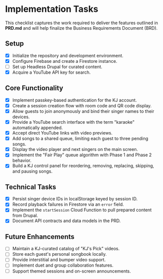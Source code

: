 # Implementation Tasks

This checklist captures the work required to deliver the features outlined in **PRD.md** and will help finalize the Business Requirements Document (BRD).

## Setup
- [x] Initialize the repository and development environment.
- [x] Configure Firebase and create a Firestore instance.
- [ ] Set up Headless Drupal for curated content.
- [x] Acquire a YouTube API key for search.

## Core Functionality
- [x] Implement passkey-based authentication for the KJ account.
- [x] Create a session creation flow with room code and QR code display.
- [x] Allow guests to join anonymously and bind their singer names to their devices.
- [x] Provide a YouTube search interface with the term "karaoke" automatically appended.
- [x] Accept direct YouTube links with video previews.
- [x] Add songs to a shared queue, limiting each guest to three pending songs.
- [x] Display the video player and next singers on the main screen.
- [x] Implement the "Fair Play" queue algorithm with Phase 1 and Phase 2 behavior.
- [x] Build a KJ control panel for reordering, removing, replacing, skipping, and pausing songs.

## Technical Tasks
- [x] Persist singer device IDs in localStorage keyed by session ID.
- [x] Record playback failures in Firestore via an `error` field.
- [x] Implement the `startSession` Cloud Function to pull prepared content from Drupal.
- [x] Document API contracts and data models in the PRD.

## Future Enhancements
- [ ] Maintain a KJ-curated catalog of "KJ's Pick" videos.
- [ ] Store each guest's personal songbook locally.
- [ ] Provide interstitial and bumper video support.
- [ ] Implement duet and group collaboration features.
- [ ] Support themed sessions and on-screen announcements.
